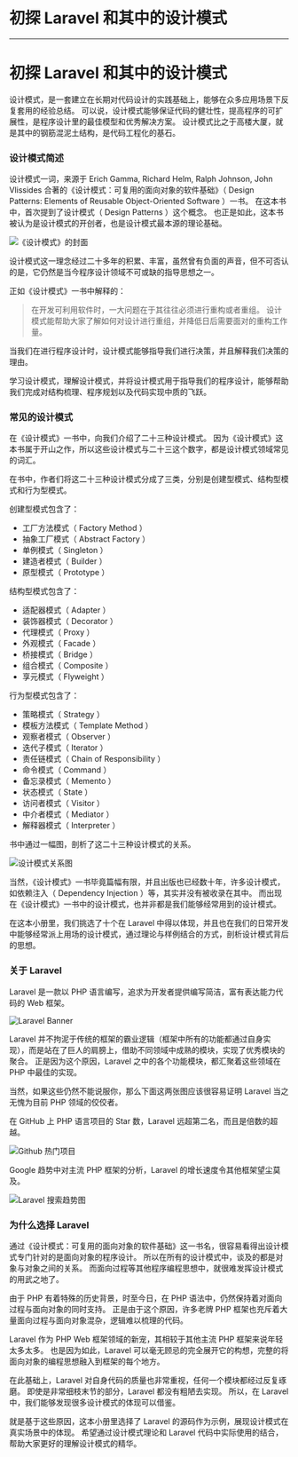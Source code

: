 
# 初探 Laravel 和其中的设计模式
---

# 初探 Laravel 和其中的设计模式

设计模式，是一套建立在长期对代码设计的实践基础上，能够在众多应用场景下反复套用的经验总结。 可以说，设计模式能够保证代码的健壮性，提高程序的可扩展性，是程序设计里的最佳模型和优秀解决方案。 设计模式比之于高楼大厦，就是其中的钢筋混泥土结构，是代码工程化的基石。

### 设计模式简述

设计模式一词，来源于 Erich Gamma, Richard Helm, Ralph Johnson, John Vlissides 合著的《设计模式：可复用的面向对象的软件基础》（ Design Patterns: Elements of Reusable Object-Oriented Software ）一书。 在这本书中，首次提到了设计模式（ Design Patterns ）这个概念。 也正是如此，这本书被认为是设计模式的开创者，也是设计模式最本源的理论基础。

![《设计模式》的封面](https://p1-jj.byteimg.com/tos-cn-i-t2oaga2asx/gold-user-assets/2017/12/10/1603e42b2b574f41~tplv-t2oaga2asx-image.image)

设计模式这一理念经过二十多年的积累、丰富，虽然曾有负面的声音，但不可否认的是，它仍然是当今程序设计领域不可或缺的指导思想之一。

正如《设计模式》一书中解释的：

> 在开发可利用软件时，一大问题在于其往往必须进行重构或者重组。 设计模式能帮助大家了解如何对设计进行重组，并降低日后需要面对的重构工作量。

当我们在进行程序设计时，设计模式能够指导我们进行决策，并且解释我们决策的理由。

学习设计模式，理解设计模式，并将设计模式用于指导我们的程序设计，能够帮助我们完成对结构梳理、程序规划以及代码实现中质的飞跃。

### 常见的设计模式

在《设计模式》一书中，向我们介绍了二十三种设计模式。 因为《设计模式》这本书属于开山之作，所以这些设计模式与二十三这个数字，都是设计模式领域常见的词汇。

在书中，作者们将这二十三种设计模式分成了三类，分别是创建型模式、结构型模式和行为型模式。

创建型模式包含了：

- 工厂方法模式（ Factory Method ）
- 抽象工厂模式（ Abstract Factory ）
- 单例模式（ Singleton ）
- 建造者模式（ Builder ）
- 原型模式（ Prototype ）

结构型模式包含了：

- 适配器模式（ Adapter ）
- 装饰器模式（ Decorator ）
- 代理模式（ Proxy ）
- 外观模式（ Facade ）
- 桥接模式（ Bridge ）
- 组合模式（ Composite ）
- 享元模式（ Flyweight ）

行为型模式包含了：

- 策略模式（ Strategy ）
- 模板方法模式（ Template Method ）
- 观察者模式（ Observer ）
- 迭代子模式（ Iterator ）
- 责任链模式（ Chain of Responsibility ）
- 命令模式（ Command ）
- 备忘录模式（ Memento ）
- 状态模式（ State ）
- 访问者模式（ Visitor ）
- 中介者模式（ Mediator ）
- 解释器模式（ Interpreter ）

书中通过一幅图，剖析了这二十三种设计模式的关系。

![设计模式关系图](https://p1-jj.byteimg.com/tos-cn-i-t2oaga2asx/gold-user-assets/2017/12/12/1604b289c357c18c~tplv-t2oaga2asx-image.image)

当然，《设计模式》一书毕竟篇幅有限，并且出版也已经数十年，许多设计模式，如依赖注入（ Dependency Injection ）等，其实并没有被收录在其中。 而出现在《设计模式》一书中的设计模式，也并非都是我们能够经常用到的设计模式。

在这本小册里，我们挑选了十个在 Laravel 中得以体现，并且也在我们的日常开发中能够经常派上用场的设计模式，通过理论与样例结合的方式，剖析设计模式背后的思想。

### 关于 Laravel

Laravel 是一款以 PHP 语言编写，追求为开发者提供编写简洁，富有表达能力代码的 Web 框架。

![Laravel Banner](https://p1-jj.byteimg.com/tos-cn-i-t2oaga2asx/gold-user-assets/2017/12/12/1604b398fedf8270~tplv-t2oaga2asx-image.image)

Laravel 并不拘泥于传统的框架的霸业逻辑（框架中所有的功能都通过自身实现），而是站在了巨人的肩膀上，借助不同领域中成熟的模块，实现了优秀模块的聚合。 正是因为这个原因，Laravel 之中的各个功能模块，都汇聚着这些领域在 PHP 中最佳的实现。

当然，如果这些仍然不能说服你，那么下面这两张图应该很容易证明 Laravel 当之无愧为目前 PHP 领域的佼佼者。

在 GitHub 上 PHP 语言项目的 Star 数，Laravel 远超第二名，而且是倍数的超越。

![Github 热门项目](https://p1-jj.byteimg.com/tos-cn-i-t2oaga2asx/gold-user-assets/2017/12/13/1605096a1bb7371a~tplv-t2oaga2asx-image.image)

Google 趋势中对主流 PHP 框架的分析，Laravel 的增长速度令其他框架望尘莫及。

![Laravel 搜索趋势图](https://p1-jj.byteimg.com/tos-cn-i-t2oaga2asx/gold-user-assets/2017/12/13/1605097253f2b288~tplv-t2oaga2asx-image.image)

### 为什么选择 Laravel

通过《设计模式：可复用的面向对象的软件基础》这一书名，很容易看得出设计模式专门针对的是面向对象的程序设计。 所以在所有的设计模式中，谈及的都是对象与对象之间的关系。 而面向过程等其他程序编程思想中，就很难发挥设计模式的用武之地了。

由于 PHP 有着特殊的历史背景，时至今日，在 PHP 语法中，仍然保持着对面向过程与面向对象的同时支持。 正是由于这个原因，许多老牌 PHP 框架也充斥着大量面向过程与面向对象混杂，逻辑难以梳理的代码。

Laravel 作为 PHP Web 框架领域的新宠，其相较于其他主流 PHP 框架来说年轻太多太多。 也是因为如此，Laravel 可以毫无顾忌的完全展开它的构想，完整的将面向对象的编程思想融入到框架的每个地方。

在此基础上，Laravel 对自身代码的质量也非常重视，任何一个模块都经过反复琢磨。 即使是非常细枝末节的部分，Laravel 都没有粗陋去实现。 所以，在 Laravel 中，我们能够发现很多设计模式的体现可以借鉴。

就是基于这些原因，这本小册里选择了 Laravel 的源码作为示例，展现设计模式在真实场景中的体现。 希望通过设计模式理论和 Laravel 代码中实际使用的结合，帮助大家更好的理解设计模式的精华。
    